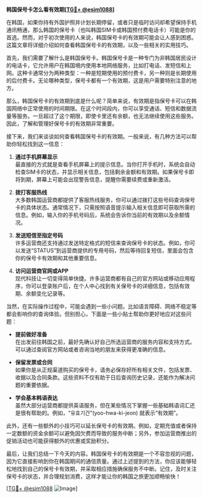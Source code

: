 **韩国保号卡怎么看有效期[[TG💪+ @esim1088](https://t.me/s/esim1088)]**

在韩国，如果你持有外国护照并计划长期停留，或者只是临时访问却希望保持手机通讯畅通，那么韩国的保号卡（也叫韩国SIM卡或韩国预付费电话卡）可能是你的首选。然而，对于初次使用的人来说，韩国保号卡的有效期可能会让人感到困惑。这篇文章将详细介绍如何查看韩国保号卡的有效期，以及一些相关的实用技巧。

首先，我们需要了解什么是韩国保号卡。韩国保号卡是一种专门为非韩国居民设计的电话卡，它允许用户在韩国境内使用本地网络服务，比如打电话、发短信和上网。这种卡通常分为两种类型：一种是短期使用的预付费卡，另一种则是长期使用的后付费卡。无论哪种类型，保号卡都有一个有效期，这是用户需要特别注意的地方。

那么，韩国保号卡的有效期到底是什么呢？简单来说，有效期是指保号卡可以在韩国网络中正常使用的时间期限。在这个时间段内，你可以享受通话、短信和数据流量等服务。一旦超过了这个期限，即使卡里还有余额，也无法继续使用这些服务。因此，了解和管理好保号卡的有效期非常重要。

接下来，我们来谈谈如何查看韩国保号卡的有效期。一般来说，有几种方法可以帮助你轻松找到这一信息：

1. **通过手机屏幕显示**  
   最直接的方式就是查看手机屏幕上的提示信息。当你打开手机时，系统会自动检查SIM卡的状态，并显示相关信息，包括剩余金额和有效期。如果保号卡即将到期，屏幕上可能会出现警告信息，提醒你需要续费或重新激活。

2. **拨打客服热线**  
   大多数韩国运营商都提供了客服热线服务，你可以通过拨打这些号码查询保号卡的具体状态。通常情况下，只需按照语音提示输入相关信息即可获取所需的信息。例如，输入你的手机号码后，系统会告诉你当前的有效期以及余额情况。

3. **发送短信至指定号码**  
   许多运营商还支持通过发送特定格式的短信来查询保号卡的状态。例如，你可以发送“STATUS”到运营商提供的专用号码，然后等待回复短信，里面会包含你的保号卡有效期和其他重要信息。

4. **访问运营商官网或APP**  
   现代科技让一切变得简单快捷。许多运营商都有自己的官方网站或移动应用程序，你可以登录账户后，在个人中心找到有关保号卡的详细信息，包括有效期、余额变化记录等。

当然，在实际操作过程中，可能会遇到一些小问题。比如语言障碍、网络不稳定等都会影响你的查询体验。但别担心，下面是一些小贴士帮助你更好地应对这些问题：

- **提前做好准备**  
   在出发前往韩国之前，最好先确认好自己所选运营商的服务内容和支持方式。可以通过查阅官方网站或者咨询当地的朋友来获得更准确的信息。

- **保留发票或合同**  
   如果你是从正规渠道购买的保号卡，请务必保存好所有相关文件，包括发票、收据以及合同条款。这些资料不仅有助于日后查询历史记录，还能作为解决问题的重要依据。

- **学会基本韩语表达**  
   虽然大部分运营商都提供英语服务，但在某些情况下掌握一些基础韩语词汇还是很有帮助的。例如，“유효기간”(yoo-hwa-ki-jeon) 就表示“有效期”。

此外，还有一些额外的小技巧可以延长保号卡的有效期。例如，定期充值或者保持一定数额的资金余额可以避免因欠费而导致的服务中断；另外，参加运营商推出的促销活动也可能获得额外的优惠或奖励积分。

最后，让我们总结一下今天的内容。韩国保号卡的有效期是一个不容忽视的问题，因为它直接影响到你在韩国期间的通信质量。通过上述提到的方法，你应该能够轻松地找到自己的保号卡有效期，并采取相应措施确保服务不中断。记住，及时关注保号卡的状态，并合理规划消费，这样才能让你的韩国之旅更加顺畅愉快！

[[TG💪+ @esim1088](https://t.me/s/esim1088) ![Image](https://i.postimg.cc/4NQfJmqS/Snipaste-2025-05-13-00-14-12.png)]